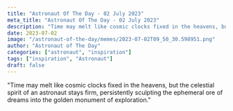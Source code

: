 ```yaml
---
title: "Astronaut Of The Day - 02 July 2023"
meta_title: "Astronaut Of The Day - 02 July 2023"
description: "Time may melt like cosmic clocks fixed in the heavens, but the celestial spirit of an astronaut stays firm, persistently sculpting the ephemeral ore of dreams into the golden monument of exploration."
date: 2023-07-02
image: "/astronaut-of-the-day/memes/2023-07-02T09_50_30.598951.png"
author: "Astronaut of The Day"
categories: ["astronaut", "inspiration"]
tags: ["inspiration", "Astronaut"]
draft: false
---
```

"Time may melt like cosmic clocks fixed in the heavens, but the celestial spirit of an astronaut stays firm, persistently sculpting the ephemeral ore of dreams into the golden monument of exploration."
        
